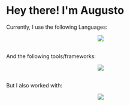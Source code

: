 # Hey there! I'm Augusto

Currently, I use the following Languages:
<p align="center">
  <a href="https://skillicons.dev">
    <img src="https://skillicons.dev/icons?i=python,js,c&theme=light" />
  </a>
</p>
<br>
And the following tools/frameworks:
<p align="center">
  <a href="https://skillicons.dev">
    <img src="https://skillicons.dev/icons?i=react,nodejs,git,github,figma,mongodb,vscode,windows&theme=light" />
  </a>
</p>
<br>
But I also worked with:
<p align="center">
  <a href="https://skillicons.dev">
    <img src="https://skillicons.dev/icons?i=html,css,r,latex,md,linux,arch,ubuntu,clion,pycharm,webstorm,sublime&theme=light" />
  </a>
</p>
